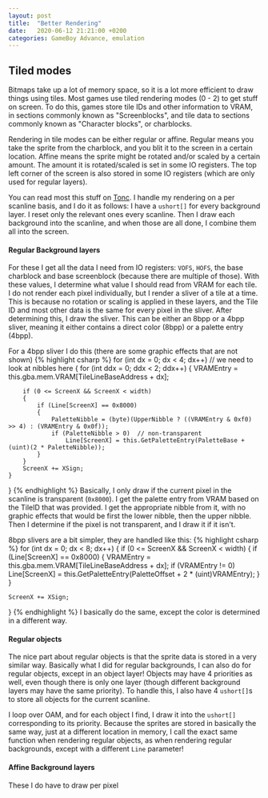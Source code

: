 ```yaml
---
layout: post
title:  "Better Rendering"
date:   2020-06-12 21:21:00 +0200
categories: GameBoy Advance, emulation
---
```


## Tiled modes

Bitmaps take up a lot of memory space, so it is a lot more efficient to draw things using tiles. Most games use tiled rendering modes (0 - 2) to get stuff on screen. To do this, games store tile IDs and other information to VRAM, in sections commonly known as "Screenblocks", and tile data to sections commonly known as "Character blocks", or charblocks.

Rendering in tile modes can be either regular or affine. Regular means you take the sprite from the charblock, and you blit it to the screen in a certain location. Affine means the sprite might be rotated and/or scaled by a certain amount. The amount it is rotated/scaled is set in some IO registers. The top left corner of the screen is also stored in some IO registers (which are only used for regular layers).

You can read most this stuff on [Tonc](https://www.coranac.com/tonc/text/). I handle my rendering on a per scanline basis, and I do it as follows: I have a `ushort[]` for every background layer. I reset only the relevant ones every scanline. Then I draw each background into the scanline, and when those are all done, I combine them all into the screen.

#### Regular Background layers
For these I get all the data I need from IO registers: `VOFS`, `HOFS`, the base charblock and base screenblock (because there are multiple of those). With these values, I determine what value I should read from VRAM for each tile. I do not render each pixel individually, but I render a sliver of a tile at a time. This is because no rotation or scaling is applied in these layers, and the Tile ID and most other data is the same for every pixel in the sliver. After determining this, I draw the sliver. This can be either an 8bpp or a 4bpp sliver, meaning it either contains a direct color (8bpp) or a palette entry (4bpp).

For a 4bpp sliver I do this (there are some graphic effects that are not shown)
{% highlight csharp %}
for (int dx = 0; dx < 4; dx++)  // we need to look at nibbles here
{
    for (int ddx = 0; ddx < 2; ddx++)
    {
        VRAMEntry = this.gba.mem.VRAM[TileLineBaseAddress + dx];

        if (0 <= ScreenX && ScreenX < width)
        {
            if (Line[ScreenX] == 0x8000)
            {
                PaletteNibble = (byte)(UpperNibble ? ((VRAMEntry & 0xf0) >> 4) : (VRAMEntry & 0x0f));
                if (PaletteNibble > 0)  // non-transparent
                    Line[ScreenX] = this.GetPaletteEntry(PaletteBase + (uint)(2 * PaletteNibble));
            }
        }
        ScreenX += XSign;
    }
}
{% endhighlight %}
Basically, I only draw if the current pixel in the scanline is transparent (`0x8000`). I get the palette entry from VRAM based on the TileID that was provided. I get the appropriate nibble from it, with no graphic effects that would be first the lower nibble, then the upper nibble. Then I determine if the pixel is not transparent, and I draw it if it isn't.

8bpp slivers are a bit simpler, they are handled like this:
{% highlight csharp %}
for (int dx = 0; dx < 8; dx++)
{
    if (0 <= ScreenX && ScreenX < width)
    {
        if (Line[ScreenX] == 0x8000)
        {
            VRAMEntry = this.gba.mem.VRAM[TileLineBaseAddress + dx];
            if (VRAMEntry != 0)
                Line[ScreenX] = this.GetPaletteEntry(PaletteOffset + 2 * (uint)VRAMEntry);
        }
    }

    ScreenX += XSign;
}
{% endhighlight %}
I basically do the same, except the color is determined in a different way.

#### Regular objects
The nice part about regular objects is that the sprite data is stored in a very similar way. Basically what I did for regular backgrounds, I can also do for regular objects, except in an object layer! Objects may have 4 priorities as well, even though there is only one layer (though different background layers may have the same priority). To handle this, I also have 4 `ushort[]`s to store all objects for the current scanline.

I loop over OAM, and for each object I find, I draw it into the `ushort[]` corresponding to its priority. Because the sprites are stored in basically the same way, just at a different location in memory, I call the exact same function when rendering regular objects, as when rendering regular backgrounds, except with a different `Line` parameter!

#### Affine Background layers
These I do have to draw per pixel
